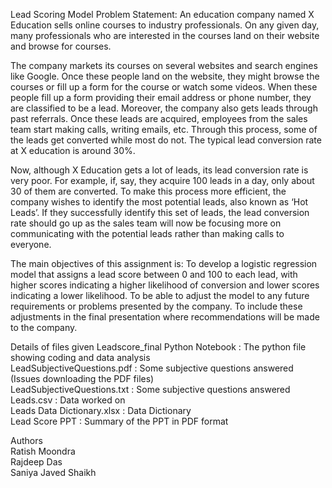 Lead Scoring Model
Problem Statement:
An education company named X Education sells online courses to industry professionals. On any given day, many professionals who are interested in the courses land on their website and browse for courses.

The company markets its courses on several websites and search engines like Google. Once these people land on the website, they might browse the courses or fill up a form for the course or watch some videos. When these people fill up a form providing their email address or phone number, they are classified to be a lead. Moreover, the company also gets leads through past referrals. Once these leads are acquired, employees from the sales team start making calls, writing emails, etc. Through this process, some of the leads get converted while most do not. The typical lead conversion rate at X education is around 30%.

Now, although X Education gets a lot of leads, its lead conversion rate is very poor. For example, if, say, they acquire 100 leads in a day, only about 30 of them are converted. To make this process more efficient, the company wishes to identify the most potential leads, also known as ‘Hot Leads’. If they successfully identify this set of leads, the lead conversion rate should go up as the sales team will now be focusing more on communicating with the potential leads rather than making calls to everyone.

The main objectives of this assignment is:
To develop a logistic regression model that assigns a lead score between 0 and 100 to each lead, with higher scores indicating a higher likelihood of conversion and lower scores indicating a lower likelihood.
To be able to adjust the model to any future requirements or problems presented by the company.
To include these adjustments in the final presentation where recommendations will be made to the company.

Details of files given
Leadscore_final Python Notebook : The python file showing coding and data analysis  
LeadSubjectiveQuestions.pdf : Some subjective questions answered (Issues downloading the PDF files)  
LeadSubjectiveQuestions.txt : Some subjective questions answered  
Leads.csv : Data worked on  
Leads Data Dictionary.xlsx : Data Dictionary  
Lead Score PPT : Summary of the PPT in PDF format  

Authors  
Ratish Moondra  
Rajdeep Das  
Saniya Javed Shaikh  
